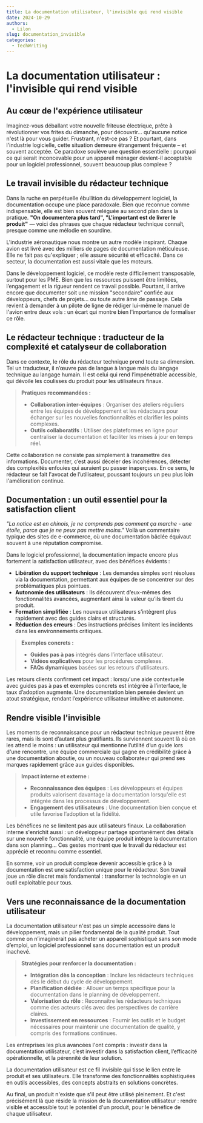 ```yaml
---
title: La documentation utilisateur, l'invisible qui rend visible
date: 2024-10-29
authors:
  - Lilon
slug: documentation_invisible
categories:
  - TechWriting
---
```


# La documentation utilisateur : l'invisible qui rend visible

## Au cœur de l'expérience utilisateur

Imaginez-vous déballant votre nouvelle friteuse électrique, prête à révolutionner vos frites du dimanche, pour découvrir... qu'aucune notice n'est là pour vous guider. Frustrant, n'est-ce pas ? Et pourtant, dans l'industrie logicielle, cette situation demeure étrangement fréquente – et souvent acceptée. Ce paradoxe soulève une question essentielle : pourquoi ce qui serait inconcevable pour un appareil ménager devient-il acceptable pour un logiciel professionnel, souvent beaucoup plus complexe ?

<!-- more -->

## Le travail invisible du rédacteur technique

Dans la ruche en perpétuelle ébullition du développement logiciel, la documentation occupe une place paradoxale. Bien que reconnue comme indispensable, elle est bien souvent reléguée au second plan dans la pratique. **"On documentera plus tard", "L'important est de livrer le produit"** — voici des phrases que chaque rédacteur technique connaît, presque comme une mélodie en sourdine.

L'industrie aéronautique nous montre un autre modèle inspirant. Chaque avion est livré avec des milliers de pages de documentation méticuleuse. Elle ne fait pas qu'expliquer ; elle assure sécurité et efficacité. Dans ce secteur, la documentation est aussi vitale que les moteurs.

Dans le développement logiciel, ce modèle reste difficilement transposable, surtout pour les PME. Bien que les ressources puissent être limitées, l’engagement et la rigueur rendent ce travail possible. Pourtant, il arrive encore que documenter soit une mission "secondaire" confiée aux développeurs, chefs de projets… ou toute autre âme de passage. Cela revient à demander à un pilote de ligne de rédiger lui-même le manuel de l'avion entre deux vols : un écart qui montre bien l'importance de formaliser ce rôle.

## Le rédacteur technique : traducteur de la complexité et catalyseur de collaboration

Dans ce contexte, le rôle du rédacteur technique prend toute sa dimension. Tel un traducteur, il n’œuvre pas de langue à langue mais du langage technique au langage humain. Il est celui qui rend l’impénétrable accessible, qui dévoile les coulisses du produit pour les utilisateurs finaux.

> **Pratiques recommandées :**
>
> - **Collaboration inter-équipes** : Organiser des ateliers réguliers entre les équipes de développement et les rédacteurs pour échanger sur les nouvelles fonctionnalités et clarifier les points complexes.
> - **Outils collaboratifs** : Utiliser des plateformes en ligne pour centraliser la documentation et faciliter les mises à jour en temps réel.

Cette collaboration ne consiste pas simplement à transmettre des informations. Documenter, c’est aussi déceler des incohérences, détecter des complexités enfouies qui auraient pu passer inaperçues. En ce sens, le rédacteur se fait l'avocat de l’utilisateur, poussant toujours un peu plus loin l'amélioration continue.

## Documentation : un outil essentiel pour la satisfaction client

_"La notice est en chinois, je ne comprends pas comment ça marche - une étoile, parce que je ne peux pas mettre moins."_ Voilà un commentaire typique des sites de e-commerce, où une documentation bâclée équivaut souvent à une réputation compromise.

Dans le logiciel professionnel, la documentation impacte encore plus fortement la satisfaction utilisateur, avec des bénéfices évidents :

- **Libération du support technique** : Les demandes simples sont résolues via la documentation, permettant aux équipes de se concentrer sur des problématiques plus pointues.
- **Autonomie des utilisateurs** : Ils découvrent d’eux-mêmes des fonctionnalités avancées, augmentant ainsi la valeur qu’ils tirent du produit.
- **Formation simplifiée** : Les nouveaux utilisateurs s’intègrent plus rapidement avec des guides clairs et structurés.
- **Réduction des erreurs** : Des instructions précises limitent les incidents dans les environnements critiques.

> **Exemples concrets :**
>
> - **Guides pas à pas** intégrés dans l’interface utilisateur.
> - **Vidéos explicatives** pour les procédures complexes.
> - **FAQs dynamiques** basées sur les retours d'utilisateurs.

Les retours clients confirment cet impact : lorsqu'une aide contextuelle avec guides pas à pas et exemples concrets est intégrée à l’interface, le taux d’adoption augmente. Une documentation bien pensée devient un atout stratégique, rendant l’expérience utilisateur intuitive et autonome.

## Rendre visible l'invisible

Les moments de reconnaissance pour un rédacteur technique peuvent être rares, mais ils sont d’autant plus gratifiants. Ils surviennent souvent là où on les attend le moins : un utilisateur qui mentionne l’utilité d’un guide lors d'une rencontre, une équipe commerciale qui gagne en crédibilité grâce à une documentation aboutie, ou  un nouveau collaborateur qui prend ses marques rapidement grâce aux guides disponibles.

> **Impact interne et externe :**
>
> - **Reconnaissance des équipes** : Les développeurs et  équipes produits valorisent davantage la documentation lorsqu'elle est intégrée dans les processus de développement.
> - **Engagement des utilisateurs** : Une documentation bien conçue et utile favorise l’adoption et la fidélité.

Les bénéfices ne se limitent pas aux utilisateurs finaux. La collaboration interne s'enrichit aussi : un développeur partage spontanément des détails sur une nouvelle fonctionnalité, une équipe produit intègre la documentation dans son planning... Ces gestes montrent que le travail du rédacteur est apprécié et reconnu comme essentiel.

En somme, voir un produit complexe devenir accessible grâce à la documentation est une satisfaction unique pour le rédacteur. Son travail joue un rôle discret mais fondamental : transformer la technologie en un outil exploitable pour tous.

## Vers une reconnaissance de la documentation utilisateur

La documentation utilisateur n'est pas un simple accessoire dans le développement, mais un pilier fondamental de la qualité produit. Tout comme on n’imaginerait pas acheter un appareil sophistiqué sans son mode d’emploi, un logiciel professionnel sans documentation est un produit inachevé.

> **Stratégies pour renforcer la documentation :**
>
> - **Intégration dès la conception** : Inclure les rédacteurs techniques dès le début du cycle de développement.
> - **Planification dédiée** : Allouer un temps spécifique pour la documentation dans le planning de développement.
> - **Valorisation du rôle** : Reconnaître les rédacteurs techniques comme des acteurs clés avec des perspectives de carrière claires.
> - **Investissement en ressources** : Fournir les outils et le budget nécessaires pour maintenir une documentation de qualité, y compris des formations continues.

Les entreprises les plus avancées l'ont compris : investir dans la documentation utilisateur, c’est investir dans la satisfaction client, l’efficacité opérationnelle, et la pérennité de leur solution.

La documentation utilisateur est ce fil invisible qui tisse le lien entre le produit et ses utilisateurs. Elle transforme des fonctionnalités sophistiquées en outils accessibles, des concepts abstraits en solutions concrètes.

Au final, un produit n'existe que s'il peut être utilisé pleinement. Et c'est précisément là que réside la mission de la documentation utilisateur : rendre visible et accessible tout le potentiel d'un produit, pour le bénéfice de chaque utilisateur.
